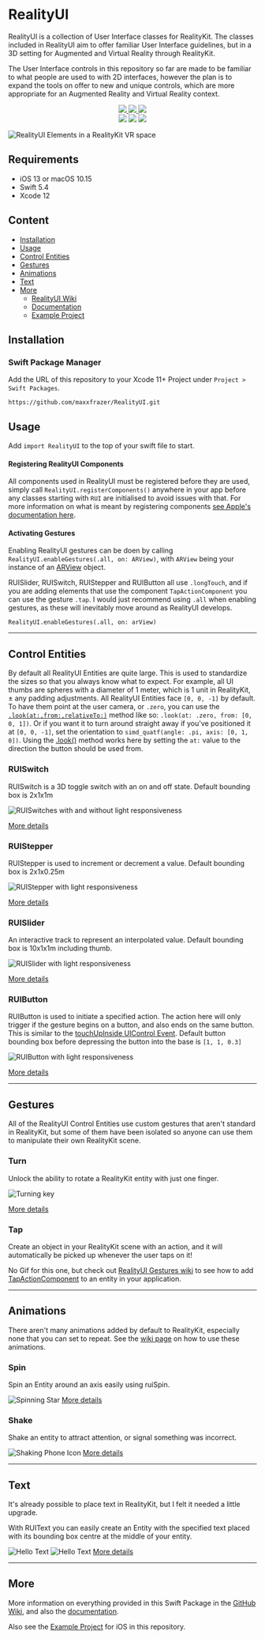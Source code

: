 # RealityUI

RealityUI is a collection of User Interface classes for RealityKit.
The classes included in RealityUI aim to offer familiar User Interface guidelines, but in a 3D setting for Augmented and Virtual Reality through RealityKit.

The User Interface controls in this repository so far are made to be familiar to what people are used to with 2D interfaces, however the plan is to expand the tools on offer to new and unique controls, which are more appropriate for an Augmented Reality and Virtual Reality context.

<p align="center">
  <a href="https://swiftpackageindex.com/maxxfrazer/RealityUI">
    <img src="https://img.shields.io/github/v/release/maxxfrazer/RealityUI?color=F05138&label=Package%20Version&logo=Swift"/>
  </a>
  <a href="https://swiftpackageindex.com/maxxfrazer/RealityUI">
    <img src="https://img.shields.io/endpoint?url=https%3A%2F%2Fswiftpackageindex.com%2Fapi%2Fpackages%2Fmaxxfrazer%2FRealityUI%2Fbadge%3Ftype%3Dplatforms"/>
  </a>
  <a href="https://swiftpackageindex.com/maxxfrazer/RealityUI">
    <img src="https://img.shields.io/endpoint?url=https%3A%2F%2Fswiftpackageindex.com%2Fapi%2Fpackages%2Fmaxxfrazer%2FRealityUI%2Fbadge%3Ftype%3Dswift-versions"/>
  </a>
  <br/>
  <img src="https://img.shields.io/github/license/maxxfrazer/RealityUI"/>
  <img src="https://github.com/maxxfrazer/RealityUI/workflows/build/badge.svg?branch=main"/>
  <img src="https://github.com/maxxfrazer/RealityUI/workflows/Deploy%20DocC/badge.svg?branch=main"/>
</p>

![RealityUI Elements in a RealityKit VR space](https://github.com/maxxfrazer/RealityUI/blob/main/media/realityui_banner.gif?raw=true)

## Requirements

- iOS 13 or macOS 10.15
- Swift 5.4
- Xcode 12

## Content

- [Installation](#installation)
- [Usage](#usage)
- [Control Entities](#control-entities)
- [Gestures](#gestures)
- [Animations](#animations)
- [Text](#text)
- [More](#more)
  - [RealityUI Wiki](https://github.com/maxxfrazer/RealityUI/wiki)
  - [Documentation](https://maxxfrazer.github.io/RealityUI/documentation/realityui/)
  - [Example Project](https://github.com/maxxfrazer/RealityUI/tree/main/RealityUI%2BExamples)

## Installation

### Swift Package Manager

Add the URL of this repository to your Xcode 11+ Project under `Project > Swift Packages`.

`https://github.com/maxxfrazer/RealityUI.git`

## Usage

Add `import RealityUI` to the top of your swift file to start.

#### Registering RealityUI Components

All components used in RealityUI must be registered before they are used, simply call `RealityUI.registerComponents()` anywhere in your app before any classes starting with `RUI` are initialised to avoid issues with that. For more information on what is meant by registering components [see Apple's documentation here](https://developer.apple.com/documentation/realitykit/component/3243766-registercomponent).

#### Activating Gestures

Enabling RealityUI gestures can be doen by calling `RealityUI.enableGestures(.all, on: ARView)`, with `ARView` being your instance of an [ARView](https://developer.apple.com/documentation/realitykit/arview) object.

RUISlider, RUISwitch, RUIStepper and RUIButton all use `.longTouch`, and if you are adding elements that use the component `TapActionComponent` you can use the gesture `.tap`.
I would just recommend using `.all` when enabling gestures, as these will inevitably move around as RealityUI develops.

`RealityUI.enableGestures(.all, on: arView)`

---
## Control Entities

By default all RealityUI Entities are quite large. This is used to standardize the sizes so that you always know what to expect. For example, all UI thumbs are spheres with a diameter of 1 meter, which is 1 unit in RealityKit, ± any padding adjustments. All RealityUI Entities face `[0, 0, -1]` by default. To have them point at the user camera, or `.zero`, you can use the [`.look(at:,from:,relativeTo:)`](https://developer.apple.com/documentation/realitykit/entity/3244094-look) method like so: `.look(at: .zero, from: [0, 0, 1])`. Or if you want it to turn around straight away if you've positioned it at `[0, 0, -1]`, set the orientation to `simd_quatf(angle: .pi, axis: [0, 1, 0])`. Using the [.look()](https://developer.apple.com/documentation/realitykit/entity/3244094-look) method works here by setting the `at:` value to the direction the button should be used from.

### RUISwitch

RUISwitch is a 3D toggle switch with an on and off state.
Default bounding box is 2x1x1m

![RUISwitches with and without light responsiveness](https://github.com/maxxfrazer/RealityUI/blob/main/media/switches_combined.gif?raw=true)

[More details](https://github.com/maxxfrazer/RealityUI/wiki/Control-Entities#ruiswitch)

### RUIStepper

RUIStepper is used to increment or decrement a value.
Default bounding box is 2x1x0.25m

![RUIStepper with light responsiveness](https://github.com/maxxfrazer/RealityUI/blob/main/media/stepper_light.gif?raw=true)

[More details](https://github.com/maxxfrazer/RealityUI/wiki/Control-Entities#ruistepper)

### RUISlider

An interactive track to represent an interpolated value.
Default bounding box is 10x1x1m including thumb.

![RUISlider with light responsiveness](https://github.com/maxxfrazer/RealityUI/blob/main/media/slider_light.gif?raw=true)

[More details](https://github.com/maxxfrazer/RealityUI/wiki/Control-Entities#ruislider)

### RUIButton

RUIButton is used to initiate a specified action. The action here will only trigger if the gesture begins on a button, and also ends on the same button. This is similar to the [touchUpInside UIControl Event](https://developer.apple.com/documentation/uikit/uicontrol/event/1618236-touchupinside).
Default button bounding box before depressing the button into the base is `[1, 1, 0.3]`

![RUIButton with light responsiveness](https://github.com/maxxfrazer/RealityUI/blob/main/media/button_light.gif?raw=true)


[More details](https://github.com/maxxfrazer/RealityUI/wiki/Control-Entities#ruibutton)

---
## Gestures

All of the RealityUI Control Entities use custom gestures that aren't standard in RealityKit, but some of them have been isolated so anyone can use them to manipulate their own RealityKit scene.

### Turn

Unlock the ability to rotate a RealityKit entity with just one finger.

![Turning key](https://github.com/maxxfrazer/RealityUI/raw/e3cb908fa9051512671e01dd3fe01f59c45f0936/media/RealityUI_pivot_key.gif?raw=true)

[More details](https://github.com/maxxfrazer/RealityUI/wiki/Gestures#turn)

### Tap

Create an object in your RealityKit scene with an action, and it will automatically be picked up whenever the user taps on it!

No Gif for this one, but check out [RealityUI Gestures wiki](https://github.com/maxxfrazer/RealityUI/wiki/Gestures#tap) to see how to add [TapActionComponent](https://maxxfrazer.github.io/RealityUI/documentation/realityui/TapActionComponent.html) to an entity in your application.

---
## Animations

There aren't many animations added by default to RealityKit, especially none that you can set to repeat. See the [wiki page](https://github.com/maxxfrazer/RealityUI/wiki/Animations) on how to use these animations.

### Spin
Spin an Entity around an axis easily using ruiSpin.

![Spinning Star](https://github.com/maxxfrazer/RealityUI/blob/main/media/RUISpin_star_example.gif?raw=true)
[More details](https://github.com/maxxfrazer/RealityUI/wiki/Animations#spin)

### Shake

Shake an entity to attract attention, or signal something was incorrect.

![Shaking Phone Icon](https://github.com/maxxfrazer/RealityUI/blob/main/media/RUIShake_phone_example.gif?raw=true)
[More details](https://github.com/maxxfrazer/RealityUI/wiki/Animations#shake)

---
## Text

It's already possible to place text in RealityKit, but I felt it needed a little upgrade.

With RUIText you can easily create an Entity with the specified text placed with its bounding box centre at the middle of your entity.

![Hello Text](https://github.com/maxxfrazer/RealityUI/blob/main/media/RUIText_hello_example.gif?raw=true)
![Hello Text](https://github.com/maxxfrazer/RealityUI/blob/main/media/RUIText_symbols_example.gif?raw=true)
[More details](https://github.com/maxxfrazer/RealityUI/wiki/Text)


---
## More

More information on everything provided in this Swift Package in the [GitHub Wiki](https://github.com/maxxfrazer/RealityUI/wiki), and also the [documentation](https://maxxfrazer.github.io/RealityUI/documentation/realityui/).

Also see the [Example Project](https://github.com/maxxfrazer/RealityUI/tree/main/RealityUI%2BExamples) for iOS in this repository.
